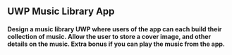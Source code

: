 ﻿## UWP Music Library App

#### Design a music library UWP where users of the app can each build their collection of music. Allow the user to store a cover image, and other details on the music. Extra bonus if you can play the music from the app.